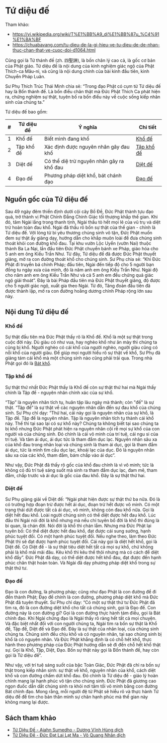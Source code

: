 # Tứ diệu đế

Tham khảo:

- <https://vi.wikipedia.org/wiki/T%E1%BB%A9_di%E1%BB%87u_%C4%91%E1%BA%BF>
- <https://chuabavang.com/tu-dieu-de-la-gi-hieu-ve-tu-dieu-de-de-nhan-thuc-chan-that-ve-cuoc-doi-d1064.html>

Cũng gọi là Tứ thánh đế (zh. 四聖諦), là bốn chân lý cao cả, là gốc cơ bản của Phật giáo. Tứ diệu đế là nội dung của kinh nghiệm giác ngộ của Phật Thích-ca Mâu-ni, và cũng là nội dung chính của bài kinh đầu tiên, kinh Chuyển Pháp Luân.

Sư Phụ Thích Trúc Thái Minh chia sẻ: “Trong đạo Phật có cụm từ Tứ diệu đế hay là Bốn thánh đế. Là bốn điều chân thật mà Đức Phật Thích Ca phát hiện ra, chứng nghiệm sự thật, tuyên bố ra bốn điều này về cuộc sống kiếp nhân sinh của chúng ta.”

Tứ diệu đế bao gồm:

|#   |Tứ diệu đế |Ý nghĩa  |Chi tiết  |
|----|-----------|---------|----------|
|1   |Khổ đế     |Biết mình đang khổ  | [Khổ đế](#Khổ-đế)        |
|2   |Tập khổ đế |Xác định được nguyên nhân gây đau khổ  |[Tập khổ đế](#Tập-khổ-đế)        |
|3   |Diệt đế    |Có thể diệ trừ nguyên nhân gây ra khổ đau |[Diệt đế](#Diệt-đế)         |
|4   |Đạo đế     |Phương pháp diệt khổ, bát chánh đạo |[Đạo đế](#Đạo-đế)         |

## Nguồn gốc của Tứ diệu đế

Sau 49 ngày đêm thiền định dưới cội cây Bồ Đề, Đức Phật thành tựu đạo quả, trở thành vị Phật Chính Đẳng Chính Giác tối thượng khắp thế gian. Khi đó, tâm Ngài lắng trong thanh tịnh, Ngài thấu tỏ hết mọi lẽ của vũ trụ và diệt trừ hoàn toàn đau khổ. Ngài đã thấu rõ bốn sự thật của thế gian - chính là Tứ diệu đế. Với lòng từ bi yêu thương chúng sinh vô tận, Đức Phật muốn đem sự thật ấy giảng dạy, hướng dẫn cho khắp muôn loài để đưa chúng sinh thoát khỏi con đường khổ đau. Tại khu vườn Lộc Uyển (vườn Nai) thuộc thành Ba La Nại, lần đầu tiên Đức Phật chuyển bánh xe Pháp, giáo hóa cho 5 anh em ông Kiều Trần Như. Từ đây, Tứ diệu đế đã được Đức Phật thuyết giảng, mở ra con đường thoát khổ cho chúng sinh. Sư Phụ chia sẻ: “Khi Đức Phật đi truyền bá chính Pháp; đầu tiên, Ngài đến tiếp độ cho 5 người bạn đồng tu ngày xưa của mình, đó là năm anh em ông Kiều Trần Như. Ngài độ cho năm anh em ông Kiều Trần Như và cả 5 anh em đều chứng quả giác ngộ giải thoát”. Đây là bài Pháp đầu tiên mà Đức Phật thuyết giảng, độ được cho 5 người giác ngộ, xuất gia theo Ngài. Từ đó, Tăng đoàn đầu tiên đã được thành lập, mở ra con đường hoằng dương chính Pháp rộng lớn sau này.

## Nội dung Tứ diệu đế

### Khổ đế

Sự thật đầu tiên mà Đức Phật thấy rõ là Khổ đế. Khổ là một sự thật trong cuộc đời này. Dù giàu có như vua, hay nghèo khổ như ăn mày thì chúng ta cũng bị khổ. Người nghèo có cái khổ của người nghèo, người giàu cũng có nỗi khổ của người giàu. Để giúp mọi người hiểu rõ sự thật về khổ, Sư Phụ đã giảng tám cái khổ mà một chúng sinh nào cũng phải trải qua. Trong nhà Phật gọi đó là [Bát khổ](bat_kho.md).

### Tập khổ đế

Sự thật thứ nhất Đức Phật thấy là Khổ đế còn sự thật thứ hai mà Ngài thấy chính là Tập đế - nguyên nhân chính xác của sự khổ.

“Tập” là nguyên nhân tích tụ, huân tập lâu ngày mà thành; còn "đế" là sự thật. “Tập đế” là sự thật về các nguyên nhân dẫn đến sự đau khổ của chúng sinh. Sư Phụ chỉ dạy: “Thứ hai, cái này gọi là nguyên nhân của sự khổ, là Tập đế. Tập đế là nguyên nhân. Tập là nguyên nhân tích tụ thành cái khổ này. Thế thì tại sao lại có sự khổ này? Chúng ta không biết tại sao chúng ta bị khổ nhưng Đức Phật phát hiện ra nguyên nhân cội rễ mọi sự khổ của con người và của chúng sinh. Đó chính là cái vô minh của trí tuệ, cái ngu si của trí tuệ. Và tâm ái dục, ái dục tức là tham đắm dục lạc. Nguyên nhân sâu xa của khổ đau trong nhân loại và chúng sinh là tham ái dục, gọi là tham đắm ái dục, tức là mình tìm cầu dục lạc, khoái lạc của dục. Đó là nguyên nhân sâu xa của các khổ, tham đắm, bám chấp vào ái dục”.

Như vậy, Đức Phật đã thấy rõ gốc của khổ đau chính là vì vô minh; tức là không có đủ trí tuệ sáng suốt mà sinh ra tham đắm dục lạc, đam mê, tham đắm, chấp trước và ái dục là gốc của đau khổ. Đây là sự thật thứ hai.

### Diệt đế

Sư Phụ giảng giải về Diệt đế: “Ngài phát hiện được sự thật thứ ba nữa. Đó là có trường hợp đoạn trừ được hết ái dục, đoạn trừ hết được vô minh. Có một trạng thái dứt được tất cả ái dục, vô minh, không còn đau khổ nữa. Gọi là diệt hết đau khổ. Loài người chúng sinh có thể diệt được hết đau khổ. Lúc đầu thì Ngài nói đời là khổ nhưng mà nếu chỉ tuyên bố đời là khổ thì đúng là bi quan, là chán đời. Nói đời là khổ thì chán lắm. Nhưng mà Đức Phật lại tuyên bố: Có thể diệt được hết đau khổ, đạt được cái sung sướng, hạnh phúc tuyệt đối. Có một hạnh phúc tuyệt đối. Nếu nghe theo, làm theo Đức Phật thì sẽ đạt được hạnh phúc tuyệt đối. Cái này gọi là diệt hết khổ, gọi là Diệt đế. Có Diệt đế - là sự thật tiêu diệt hết tất cả mọi sự khổ, chứ không phải là khổ mãi mãi đâu. Kêu khổ thì kêu thế thôi nhưng mà có cách để diệt khổ đấy”. Đức Phật đã dạy, có thể diệt được hết khổ đau, đạt được đến hạnh phúc chân thật hoàn toàn. Và Ngài đã dạy phương pháp diệt khổ trong sự thật thứ tư.

### Đạo đế

Đạo là con đường, là phương pháp; cũng như đạo Phật là con đường để đi đến thành Phật; Đạo đế chính là con đường, phương pháp diệt khổ mà Đức Phật đã tuyên thuyết. Sư Phụ chỉ dạy: “Có một sự thật thứ tư Đức Phật đã tìm ra, đó là con đường diệt khổ cho tất cả chúng sinh, gọi là Đạo đế. Con đường này là con đường gì? Gọi là con đường thực hành tám điều, gọi là Bát chính đạo. Khi Ngài chứng đạo là Ngài thấy rõ ràng hết tất cả mọi chuyện. Và đặc biệt nhất đối với con người chúng ta, Ngài tìm ra bốn sự thật là Khổ đế, Tập đế, Diệt đế và Đạo đế. Đây là sự thật của nhân loại, của chúng sinh chúng ta. Chúng sinh đều chịu khổ và có nguyên nhân, tại sao chúng sinh bị khổ là có nguyên nhân. Và Đức Phật khẳng định là có chỗ hết khổ, thực hành theo phương pháp của Đức Phật hướng dẫn sẽ đi đến chỗ hết khổ thật sự. Gọi là Khổ, Tập, Diệt, Đạo. Bốn sự thật này gọi là Bốn thánh đế, hay còn gọi là Tứ diệu đế”.

Như vậy, với trí tuệ sáng suốt của bậc Toàn Giác, Đức Phật đã chỉ ra bốn sự thật trong kiếp nhân sinh: sự thật về khổ, nguyên nhân của khổ, cách diệt khổ và con đường chấm dứt khổ đau. Đó chính là Tứ diệu đế - giáo lý hoàn chỉnh mang lại hạnh phúc vô tận cho chúng sinh. Đức Phật đã giương cao ngọn đuốc dẫn dắt chúng sinh ra khỏi nơi tăm tối vô minh bằng con đường Bát chính đạo. Mong rằng, mỗi người đệ tử Phật sẽ hiểu rõ và thực hành Tứ diệu đế để tìm cho bản thân mình sự chân hạnh phúc mà thế gian này không mang lại được.

## Sách tham khảo

- [Tứ Diệu Đế - Ajahn Sumedho - Dương Vĩnh Hùng dịch](../sach/Tu_Dieu_De-Ajahn_Sumedho-Duong_Vinh_Hung_dich.pdf)
- [Tứ Diệu Đế - Đức Đạt Lai Lạt Ma - Võ Quang Nhân dịch](../sach/Tu_Dieu_De-Duc_Dat_Lai_Lat_Ma-Vo_Quang_Nhan_dich.pdf)
